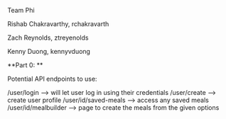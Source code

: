 Team Phi

Rishab Chakravarthy, rchakravarth

Zach Reynolds, ztreyenolds

Kenny Duong, kennyvduong

**Part 0: **

Potential API endpoints to use:

/user/login --> will let user log in using their credentials
/user/create --> create user profile 
/user/id/saved-meals --> access any saved meals
/user/id/mealbuilder --> page to create the meals from the given options

